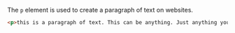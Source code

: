 The `p` element is used to create a paragraph of text on websites.

```html
<p>this is a paragraph of text. This can be anything. Just anything you can possibly imagine. only text ofcourse.</p>
```

